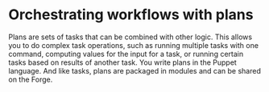 # Orchestrating workflows with plans

Plans are sets of tasks that can be combined with other logic. This allows you
to do complex task operations, such as running multiple tasks with one command,
computing values for the input for a task, or running certain tasks based on
results of another task. You write plans in the Puppet language. And like tasks,
plans are packaged in modules and can be shared on the Forge.